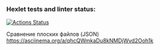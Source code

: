 ### Hexlet tests and linter status:
[![Actions Status](https://github.com/Viktoria707/frontend-project-46/actions/workflows/hexlet-check.yml/badge.svg)](https://github.com/Viktoria707/frontend-project-46/actions)

Сравнение плоских файлов (JSON)
https://asciinema.org/a/qhcQWmkaDu8kNMDjWvd2Ooh1k